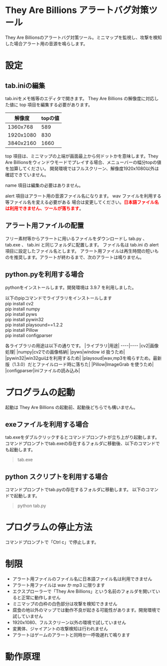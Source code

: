 # They Are Billions アラートバグ対策ツール
They Are Billionsのアラートバグ対策ツール。ミニマップを監視し、攻撃を検知した場合アラート用の音源を鳴らします。
  
  
# 設定

## tab.iniの編集
tab.iniをメモ帳等のエディタで開きます。
They Are Billions の解像度に対応した値に top 項目を編集する必要があります。

| 解像度 |topの値 |
----|---- 
| 1360x768 | 589 |
| 1920x1080 | 830 |
| 3840x2160 | 1660 |

top 項目は、ミニマップの上端が画面最上から何ドットかを意味します。They Are Billionsをウィンドウモードでプレイする場合、メニューバーの幅分topの値を加算してください。
開発環境ではフルスクリーン、解像度1920x1080以外は確認できていません。

name 項目は編集の必要はありません。

alert 項目はアラート用の音源ファイル名になります。 wav ファイルを利用する等ファイル名を変える必要がある
場合は変更してください。**<font color="Red">日本語ファイル名は利用できません、ツールが落ちます</font>**。

## アラート用ファイルの配置
フリー素材等からアラートに用いるファイルをダウンロードし tab.py 、 tab.exe 、 tab.ini と同じフォルダに配置します。
ファイル名は tab.ini の alert 項目に設定したファイル名とします。
アラート用ファイルは再生時間の短いものを推奨します。アラートが終わるまで、次のアラートは鳴りません。

## python.pyを利用する場合
pythonをインストールします。開発環境は 3.9.7 を利用しました。

以下のpipコマンドでライブラリをインストールします  
pip install cv2  
pip install numpy  
pip install pyws  
pip install pywin32  
pip install playsound==1.2.2  
pip install Pillow  
pip install configparser  

各ライブラリの用途は以下の通りです。
|ライブラリ|用途|
----|---- 
|cv2|画像処理|
|numpy|cv2での画像格納|
|pyws|window id 扱うため|
|pywin32|win32guiはを利用するため|
|playsoud|wav,mp3を鳴らすため。最新版（1.3.0）だとファイルロード時に落ちた|
|Pillow|ImageGrab を使うため|
|configparser|iniファイルの読み込み|
  
  
# プログラムの起動
起動は They Are Billions の起動前、起動後どちらでも構いません。

## exeファイルを利用する場合
tab.exeをダブルクリックするとコマンドプロンプトが立ち上がり起動します。
コマンドプロンプトでtab.exeの存在するフォルダに移動後、以下のコマンドでも起動します。
> tab.exe


## python スクリプトを利用する場合
コマンドプロンプトでtab.pyの存在するフォルダに移動します。
以下のコマンドで起動します。
> python tab.py
  
  
# プログラムの停止方法
コマンドプロンプトで「Ctrl c」で停止します。
  
  
# 制限
- アラート用ファイルのファイル名に日本語ファイル名は利用できません
- アラート用ファイルは wav か mp3 に限ります
- エクスプローラーで「They Are Billions」という名前のフォルダを開いていると正常に動作しません
- ミニマップの白枠の白色部分は攻撃を検知できません
- 腐食の地以外のマップでは動作不良が起きる可能性があります。開発環境で試していません
- 1920x1080、フルスクリーン以外の環境で試していません
- 変異体、ジャイアントの攻撃検知は行われません
- アラートはゲームのアラートと同時か一呼吸遅れて鳴ります
  
  
# 動作原理

